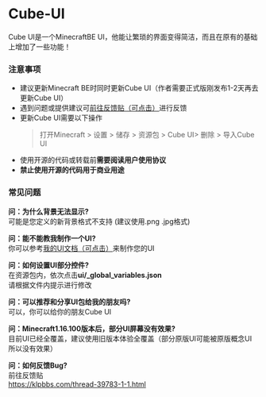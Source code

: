 # Cube-UI
Cube UI是一个MinecraftBE UI，他能让繁琐的界面变得简洁，而且在原有的基础上增加了一些功能！

### 注意事项
- 建议更新Minecraft BE时同时更新Cube UI（作者需要正式版刚发布1-2天再去更新Cube UI）
- 遇到问题或提供建议可[前往反馈贴（可点击）](https://klpbbs.com/thread-39783-1-1.html)进行反馈
- 更新Cube UI需要以下操作
  > 打开Minecraft > 设置 > 储存 > 资源包 > Cube UI> 删除 > 导入Cube UI
- 使用开源的代码或转载前**需要阅读用户使用协议**
- **禁止使用开源的代码用于商业用途**

### 常见问题
**问：为什么背景无法显示?**
<br>可能是您定义的新背景格式不支持
(建议使用.png .jpg格式)


**问：能不能教我制作一个UI?**
<br>你可以参考[我的UI文档（可点击）](https://shimo.im/docs/m8AZVO7xNaCnxmAb/)来制作您的UI


**问：如何设置UI部分控件?**
<br>在资源包内，依次点击**ui/\_global\_variables.json**
<br>请根据文件内提示进行修改


**问：可以推荐和分享UI包给我的朋友吗?**
<br>可以，你可以给你的朋友Cube UI


**问：Minecraft1.16.100版本后，部分UI屏幕没有效果?**
<br>目前UI已经全覆盖，建议使用旧版本体验全覆盖（部分原版UI可能被原版概念UI所以没有效果）


**问：如何反馈Bug?**
<br>前往反馈贴
<br>https://klpbbs.com/thread-39783-1-1.html
